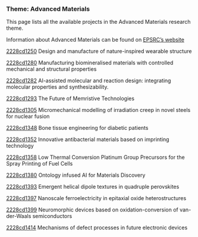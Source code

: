 ### Theme: Advanced Materials

This page lists all the available projects in the Advanced Materials research theme.

Information about Advanced Materials can be found on [EPSRC’s website](https://www.ukri.org/what-we-offer/browse-our-areas-of-investment-and-support/advanced-materials-theme/)

[2228cd1250](../projects/2228cd1250.md) Design and manufacture of nature-inspired wearable structure

[2228cd1280](../projects/2228cd1280.md) Manufacturing biomineralised materials with controlled mechanical and structural properties

[2228cd1282](../projects/2228cd1282.md) AI-assisted molecular and reaction design: integrating molecular properties and synthesizability.

[2228cd1293](../projects/2228cd1293.md) The Future of Memristive Technologies

[2228cd1305](../projects/2228cd1305.md) Micromechanical modelling of irradiation creep in novel steels for nuclear fusion

[2228cd1348](../projects/2228cd1348.md) Bone tissue engineering for diabetic patients

[2228cd1352](../projects/2228cd1352.md) Innovative antibacterial materials based on imprinting technology

[2228cd1358](../projects/2228cd1358.md) Low Thermal Conversion Platinum Group Precursors for the Spray Printing of Fuel Cells

[2228cd1380](../projects/2228cd1380.md) Ontology infused AI for Materials Discovery

[2228cd1393](../projects/2228cd1393.md) Emergent helical dipole textures in quadruple perovskites

[2228cd1397](../projects/2228cd1397.md) Nanoscale ferroelectricity in epitaxial oxide heterostructures

[2228cd1399](../projects/2228cd1399.md) Neuromorphic devices based on oxidation-conversion of van-der-Waals semiconductors

[2228cd1414](../projects/2228cd1414.md) Mechanisms of defect processes in future electronic devices

